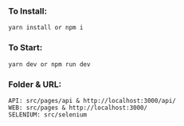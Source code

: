 ### To Install:
    yarn install or npm i

### To Start:
    yarn dev or npm run dev

### Folder & URL:
    API: src/pages/api & http://localhost:3000/api/
    WEB: src/pages & http://localhost:3000/
    SELENIUM: src/selenium
